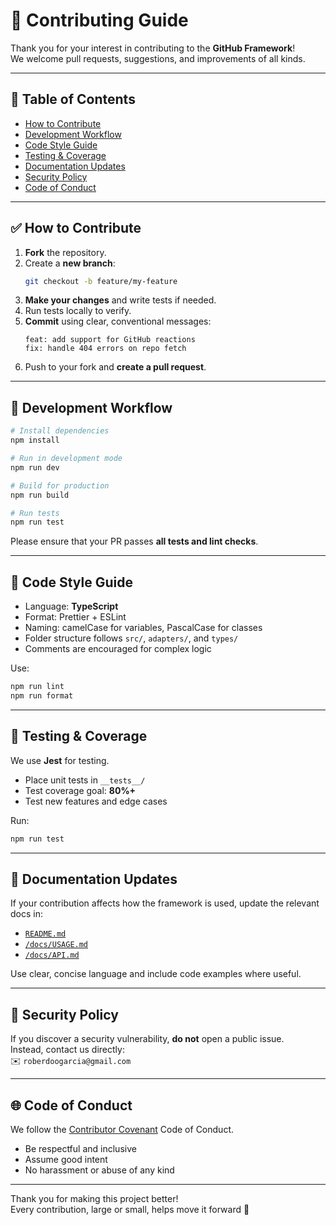 # 🤝 Contributing Guide

Thank you for your interest in contributing to the **GitHub Framework**!  
We welcome pull requests, suggestions, and improvements of all kinds.

---

## 🧭 Table of Contents

- [How to Contribute](#how-to-contribute)
- [Development Workflow](#development-workflow)
- [Code Style Guide](#code-style-guide)
- [Testing & Coverage](#testing--coverage)
- [Documentation Updates](#documentation-updates)
- [Security Policy](#security-policy)
- [Code of Conduct](#code-of-conduct)

---

## ✅ How to Contribute

1. **Fork** the repository.
2. Create a **new branch**:
   ```bash
   git checkout -b feature/my-feature
   ```
3. **Make your changes** and write tests if needed.
4. Run tests locally to verify.
5. **Commit** using clear, conventional messages:
   ```
   feat: add support for GitHub reactions
   fix: handle 404 errors on repo fetch
   ```
6. Push to your fork and **create a pull request**.

---

## 🧪 Development Workflow

```bash
# Install dependencies
npm install

# Run in development mode
npm run dev

# Build for production
npm run build

# Run tests
npm run test
```

Please ensure that your PR passes **all tests and lint checks**.

---

## 🎨 Code Style Guide

- Language: **TypeScript**
- Format: Prettier + ESLint
- Naming: camelCase for variables, PascalCase for classes
- Folder structure follows `src/`, `adapters/`, and `types/`
- Comments are encouraged for complex logic

Use:
```bash
npm run lint
npm run format
```

---

## 🧪 Testing & Coverage

We use **Jest** for testing.

- Place unit tests in `__tests__/`
- Test coverage goal: **80%+**
- Test new features and edge cases

Run:
```bash
npm run test
```

---

## 📘 Documentation Updates

If your contribution affects how the framework is used, update the relevant docs in:

- [`README.md`](../README.md)
- [`/docs/USAGE.md`](./USAGE.md)
- [`/docs/API.md`](./API.md)

Use clear, concise language and include code examples where useful.

---

## 🔐 Security Policy

If you discover a security vulnerability, **do not** open a public issue.  
Instead, contact us directly:  
✉️ `roberdoogarcia@gmail.com`

---

## 🌐 Code of Conduct

We follow the [Contributor Covenant](https://www.contributor-covenant.org/) Code of Conduct.

- Be respectful and inclusive
- Assume good intent
- No harassment or abuse of any kind

---

Thank you for making this project better!  
Every contribution, large or small, helps move it forward 🚀
